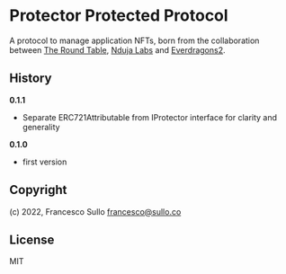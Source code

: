 # Protector Protected Protocol

A protocol to manage application NFTs, born from the collaboration between [The Round Table](https://trt.gg), [Nduja Labs](https://ndujalabs.com) and [Everdragons2](https://everdragons2.com).

## History

**0.1.1**

- Separate ERC721Attributable from IProtector interface for clarity and generality

**0.1.0**

- first version

## Copyright

(c) 2022, Francesco Sullo <francesco@sullo.co>

## License

MIT

